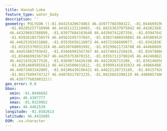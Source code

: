 ```yaml
---
title: Hannah Lake
feature_type: water_body
description: ''
geometry: POLYGON ((-81.04415420674863 46.43977768398322, -81.04466919087936 46.44025086076027,
  -81.04295257710996 46.44161122110403, -81.04153637075042 46.44282368756434, -81.04020599507908
  46.44329683788809, -81.03977684163648 46.44394741287356, -81.03947643422748 46.44450926683617,
  -81.03926185750575 46.44563295737683, -81.03827480458881 46.44586952085277, -81.0362577834095
  46.44625393431068, -81.03535656118072 46.44572166880077, -81.03428367757472 46.44622436414143,
  -81.03325370931324 46.44530768091992, -81.03299621724788 46.44468669319937, -81.03381160878851
  46.44453883793642, -81.03466991567367 46.44374041258439, -81.03479866170635 46.44314897885361,
  -81.03466991567367 46.44255753870153, -81.03557113790245 46.44246882212499, -81.03612903737681
  46.44214352677526, -81.03698734426196 46.4422026715286, -81.03814605855612 46.44199566461008,
  -81.03814605855612 46.44134506631812, -81.03999141835823 46.44066488706892, -81.04059223317711
  46.44072403342805, -81.04106430196421 46.44022128733189, -81.04157928609496 46.44028043417259,
  -81.04175094747127 46.44078317972235, -81.0425663390119 46.4406057406462, -81.04415420674863
  46.43977768398322))
geo_error: 0.0
bbox:
  xmin: -81.0446692
  ymin: 46.4397777
  xmax: -81.0329962
  ymax: 46.4462539
longitude: -81.0382613
latitude: 46.4432885
OSM: .na.character
---
```

